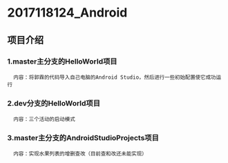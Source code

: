 # 2017118124_Android

## 项目介绍
### 1.master主分支的HelloWorld项目<br>
      内容：将郭霖的代码导入自己电脑的Android Studio，然后进行一些初始配置使它成功运行
### 2.dev分支的HelloWorld项目<br>
      内容：三个活动的启动模式
### 3.master主分支的AndroidStudioProjects项目
      内容：实现水果列表的增删查改（目前查和改还未能实现）
